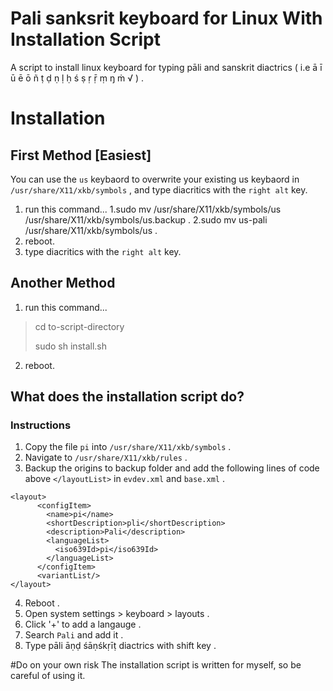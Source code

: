 # Pali sanksrit keyboard for Linux With Installation Script
A script to install linux keyboard for typing pāli and sanskrit diactrics ( i.e ā ī ū ē ō ñ ṭ ḍ ṇ ḷ ḥ ś ṣ ṛ ṝ ṃ ŋ ṁ √ ) .

# Installation
## First Method [Easiest]
You can use the `us` keybaord to overwrite your existing us keybaord in `/usr/share/X11/xkb/symbols` , and type diacritics with the `right alt` key.
1. run this command... 
1.sudo mv /usr/share/X11/xkb/symbols/us /usr/share/X11/xkb/symbols/us.backup .
2.sudo mv us-pali /usr/share/X11/xkb/symbols/us .
2. reboot.
3. type diacritics with the `right alt` key. 
## Another Method
1. run this command...
> cd to-script-directory
>
> sudo sh install.sh
2. reboot.
## What does the installation script do?

### Instructions
1. Copy the file `pi` into `/usr/share/X11/xkb/symbols` .
2. Navigate to `/usr/share/X11/xkb/rules` .
3. Backup the origins to backup folder and add the following lines of code above `</layoutList>` in `evdev.xml` and `base.xml` .
````
<layout>
      <configItem>
        <name>pi</name>
        <shortDescription>pli</shortDescription>
        <description>Pali</description>
        <languageList>
          <iso639Id>pi</iso639Id>
        </languageList>
      </configItem>
      <variantList/>
</layout>
````
4. Reboot .
5. Open system settings > keyboard > layouts . 
3. Click '+' to add a langauge .
4. Search `Pali` and add it .
11. Type pāli āṇḍ śāṇśkṛīṭ diactrics with shift key . 

#Do on your own risk
The installation script is written for myself, so be careful of using it.
